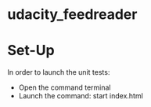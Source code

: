 udacity_feedreader
========================

# Set-Up
In order to launch the unit tests: 
- Open the command terminal
- Launch the command: start index.html